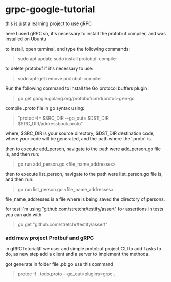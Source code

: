 # grpc-google-tutorial
this is just a  learning project to use gRPC




here I used gRPC so,  it's necessary to install the protobuf compiler,  and was installed on Ubuntu

to install, open terminal, and type the following commands:

>sudo apt update
>sudo install protobuf-compiler

to delete protobuf if it's necessary to use:

>sudo apt-get remove protobuf-compiler

Run the following command to install the Go protocol buffers plugin:

>go get google.golang.org/protobuf/cmd/protoc-gen-go

compile .proto file in go syntax using:

> "protoc -I= $SRC_DIR --go_out= $DST_DIR $SRC_DIR/addressbook.proto"

where, $SRC_DIR is your source directory, $DST_DIR destination code, where your code will be generated, and the path where the '.proto' is.

then to execute add_person, navigate to the path were add_person.go file is, and then run:

>go run add_person.go <file_name_addresses>

then to execute list_person, navigate to the path were list_person.go file is, and then run:

>go run list_person.go <file_name_addresses>

file_name_addresses is a file where is being saved the directory of persons.

for test I'm using "github.com/stretchr/testify/assert" for assertions in tests you can add with

> go get "github.com/stretchr/testify/assert"

### add mew project Protbuf and gRPC

in gRPCTotorialjff we user and simple protobuf project CLI to add Tasks to do, as new step add a client and a server to implement the methods.

got generate in  folder  file .pb.go use this command 

>protoc -I . todo.proto --go_out=plugins=grpc:. 